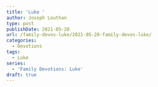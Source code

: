 ```yaml
---
title: 'Luke '
author: Joseph Louthan
type: post
publishDate: 2021-05-20
url: /family-devos-luke/2021-05-20-family-devos-luke/
categories:
  - Devotions
tags:
  - Luke
series:
  - 'Family Devotions: Luke'
draft: true
---
```

